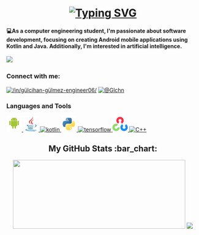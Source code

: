 <h1 align="center"><a href="https://git.io/typing-svg"><img src="https://readme-typing-svg.demolab.com?font=Fira+Code&weight=600&size=25&pause=1000&color=007BFF&center=true&vCenter=true&repeat=false&random=false&width=335&lines=Hi+%F0%9F%91%8B%2C+I'm+Gülcihan" alt="Typing SVG" alt="Typing SVG" alt="Typing SVG" /></a></h1>

<h4 align="left">
  
💻As a computer engineering student, I'm passionate about software development, focusing on creating Android mobile applications using Kotlin and Java. Additionally, I'm interested in artificial intelligence.</h4>
<a href="https://git.io/typing-svg" style="display:inline-flex;align-items:center;" title="Android+mobil+developer,AI+Researcher"><img src="https://readme-typing-svg.herokuapp.com?color=007BFF&size=30&vCenter=true&lines=Android+mobil+developer;AI+Researcher" /></a>



<h3 align="left">Connect with me:</h3>
<p align="left">
<a href="https://linkedin.com/in/gülcihan-gülmez-engineer06" target="blank"><img align="center" src="https://raw.githubusercontent.com/rahuldkjain/github-profile-readme-generator/master/src/images/icons/Social/linked-in-alt.svg" alt="/in/gülcihan-gülmez-engineer06/" height="30" width="40" /></a>
<a href="https://medium.com/@Glchn" target="blank"><img align="center" src="https://raw.githubusercontent.com/rahuldkjain/github-profile-readme-generator/master/src/images/icons/Social/medium.svg" alt="@Glchn" height="30" width="40" /></a>
  
<h3 align="left">Languages and Tools</h3>
<p align="left">
<a href="https://developer.android.com" target="_blank" rel="noreferrer">
    <img src="https://raw.githubusercontent.com/devicons/devicon/master/icons/android/android-original-wordmark.svg" alt="android" width="40" height="40 />
  </a>
   <a href="https://www.java.com" target="_blank" rel="noreferrer">
    <img src="https://raw.githubusercontent.com/devicons/devicon/master/icons/java/java-original.svg" alt="java" width="40" height="40" />
  </a>
  <a href="https://kotlinlang.org" target="_blank" rel="noreferrer">
    <img src="https://www.vectorlogo.zone/logos/kotlinlang/kotlinlang-icon.svg" alt="kotlin" width="40" height="40" />
  </a>
  <a href="https://www.python.org" target="_blank" rel="noreferrer">
    <img src="https://raw.githubusercontent.com/devicons/devicon/master/icons/python/python-original.svg" alt="python" width="40" height="40" />
  </a>
  <a href="https://www.tensorflow.org" target="_blank" rel="noreferrer">
    <img src="https://www.vectorlogo.zone/logos/tensorflow/tensorflow-icon.svg" alt="tensorflow" width="40" height="40" />
  </a>
<a href="https://opencv.org/" target="_blank" rel="noreferrer">
  <img src="https://raw.githubusercontent.com/devicons/devicon/master/icons/opencv/opencv-original.svg" alt="OpenCV" width="40" height="40" />
</a>
<a href="https://en.wikipedia.org/wiki/C%2B%2B" target="_blank" rel="noreferrer">
  <img src="https://upload.wikimedia.org/wikipedia/commons/1/18/ISO_C%2B%2B_Logo.svg" alt="C++" width="40" height="40" />
</a>



<h2 align="center">My GitHub Stats :bar_chart:</h2>
<p align="center">
  <img src="https://github-readme-stats.vercel.app/api?username=Gulciha-n&show_icons=true&theme=tokyonight" width="450" height="180">
  <img src="https://github-readme-stats.vercel.app/api/top-langs/?username=Gulciha-n&layout=compact&theme=tokyonight" height="180">
  
</p>
